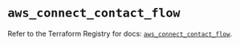 # `aws_connect_contact_flow`

Refer to the Terraform Registry for docs: [`aws_connect_contact_flow`](https://registry.terraform.io/providers/hashicorp/aws/6.5.0/docs/resources/connect_contact_flow).
